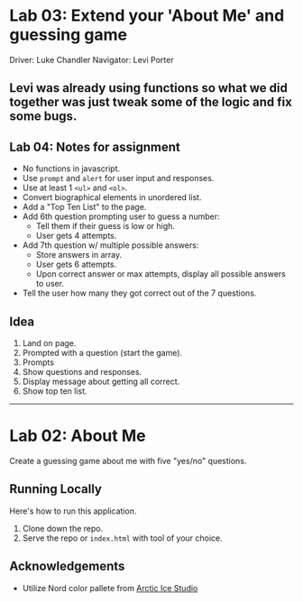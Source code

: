 # Lab 03: Extend your 'About Me' and guessing game

 Driver: Luke Chandler
 Navigator: Levi Porter 

Levi was already using functions so what we did together was just tweak some of the logic and fix some bugs.
---

## Lab 04: Notes for assignment
- No functions in javascript.
- Use `prompt` and `alert` for user input and responses.
- Use at least 1 `<ul>` and `<ol>`.
- Convert biographical elements in unordered list.
- Add a "Top Ten List" to the page.
- Add 6th question prompting user to guess a number:
  - Tell them if their guess is low or high.
  - User gets 4 attempts.
- Add 7th question w/ multiple possible answers:
  - Store answers in array.
  - User gets 6 attempts.
  - Upon correct answer or max attempts, display all possible answers to user.
- Tell the user how many they got correct out of the 7 questions.

## Idea
1. Land on page.
2. Prompted with a question (start the game).
3. Prompts
4. Show questions and responses.
5. Display message about getting all correct.
6. Show top ten list.

---

# Lab 02: About Me
Create a guessing game about me with five "yes/no" questions.

## Running Locally
Here's how to run this application.

1. Clone down the repo.
2. Serve the repo or `index.html` with tool of your choice.

## Acknowledgements
- Utilize Nord color pallete from [Arctic Ice Studio](https://www.nordtheme.com/docs/colors-and-palettes)
